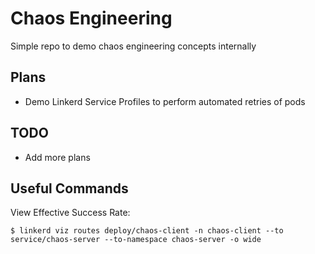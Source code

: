# Chaos Engineering

Simple repo to demo chaos engineering concepts internally

## Plans
- Demo Linkerd Service Profiles to perform automated retries of pods

## TODO
- Add more plans

## Useful Commands

View Effective Success Rate:
```shell
$ linkerd viz routes deploy/chaos-client -n chaos-client --to service/chaos-server --to-namespace chaos-server -o wide
```
